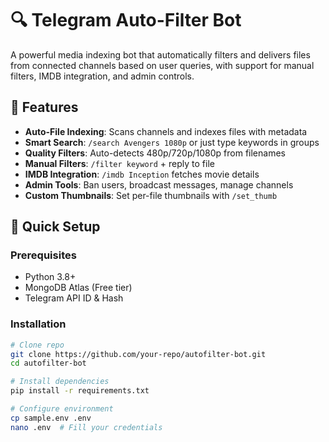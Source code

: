 # 🔍 Telegram Auto-Filter Bot

A powerful media indexing bot that automatically filters and delivers files from connected channels based on user queries, with support for manual filters, IMDB integration, and admin controls.

## 🌟 Features

- **Auto-File Indexing**: Scans channels and indexes files with metadata
- **Smart Search**: `/search Avengers 1080p` or just type keywords in groups
- **Quality Filters**: Auto-detects 480p/720p/1080p from filenames
- **Manual Filters**: `/filter keyword` + reply to file
- **IMDB Integration**: `/imdb Inception` fetches movie details
- **Admin Tools**: Ban users, broadcast messages, manage channels
- **Custom Thumbnails**: Set per-file thumbnails with `/set_thumb`

## 🚀 Quick Setup

### Prerequisites
- Python 3.8+
- MongoDB Atlas (Free tier)
- Telegram API ID & Hash

### Installation
```bash
# Clone repo
git clone https://github.com/your-repo/autofilter-bot.git
cd autofilter-bot

# Install dependencies
pip install -r requirements.txt

# Configure environment
cp sample.env .env
nano .env  # Fill your credentials
